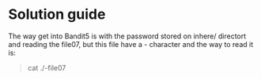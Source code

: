 # Solution guide

The way get into Bandit5 is with the password stored on inhere/ directort and reading the file07, but this file have a - character and the way to read it is:

>cat ./-file07
